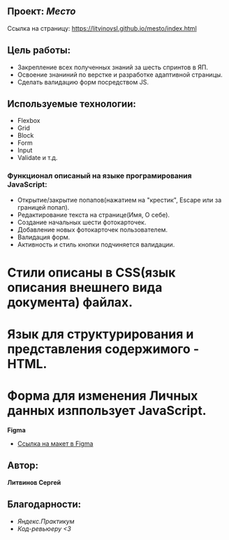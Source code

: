 ## Проект: *Место*
Ссылка на страницу: https://litvinovsl.github.io/mesto/index.html

## Цель работы:
* Закрепление всех полученных знаний за шесть спринтов в ЯП.
* Освоение знаниний по верстке и разработке адаптивной страницы.
* Сделать валидацию форм посредством JS.

## Используемые технологии:
* Flexbox
* Grid
* Block
* Form
* Input
* Validate
и т.д.

### Функционал описаный на языке програмирования JavaScript:
* Открытие/закрытие попапов(нажатием на "крестик", Escape или за границей попап).
* Редактирование текста на странице(Имя, О себе).
* Создание начальных шести фотокарточек.
* Добавление новых фотокарточек пользователем.
* Валидация форм.
* Активность и стиль кнопки подчиняется валидации.

# Стили описаны в CSS(язык описания внешнего вида документа) файлах.
# Язык для структурирования и представления содержимого - HTML.
# Форма для изменения Личных данных изппользует JavaScript.

**Figma**

* [Ссылка на макет в Figma](https://www.figma.com/file/2cn9N9jSkmxD84oJik7xL7/JavaScript.-Sprint-4?node-id=0%3A1)

## Автор:
**Литвинов Сергей** 

## Благодарности:  
* *Яндекс.Практикум*   
* *Код-ревьюеру <3*
